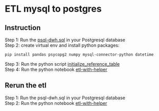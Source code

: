 # ETL mysql to postgres
## Instruction
Step 1: Run the [psql-dwh.sql](/psql-dwh.sql) in your Postgresql database \
Step 2: create virtual env and install python packages:  
```
pip install pandas psycopg2 numpy mysql-connector-python datetime
```
Step 3: Run the python script [initialize_reference_table](/initialize_reference_table.py) \
Step 4: Run the python notebook [etl-with-helper](/etl-with-helper.ipynb) 

## Rerun the etl
Step 1: Run the psql-dwh.sql in your Postgresql database \
Step 2: Run the python notebook [etl-with-helper](/etl-with-helper.ipynb) 
